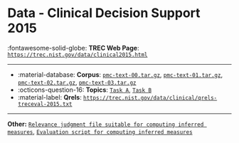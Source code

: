 # Data - Clinical Decision Support 2015 

:fontawesome-solid-globe: **TREC Web Page**: [`https://trec.nist.gov/data/clinical2015.html`](https://trec.nist.gov/data/clinical2015.html)

---

- :material-database: **Corpus**: [`pmc-text-00.tar.gz`](http://ceb.nlm.nih.gov/~simpsonmatt/pmc-text-00.tar.gz), [`pmc-text-01.tar.gz`](http://ceb.nlm.nih.gov/~simpsonmatt/pmc-text-01.tar.gz), [`pmc-text-02.tar.gz`](http://ceb.nlm.nih.gov/~simpsonmatt/pmc-text-02.tar.gz), [`pmc-text-03.tar.gz`](http://ceb.nlm.nih.gov/~simpsonmatt/pmc-text-03.tar.gz)
- :octicons-question-16: **Topics**: [`Task A`](https://trec.nist.gov/data/clinical/topics-2015-A.xml), [`Task B`](https://trec.nist.gov/data/clinical/topics-2015-B.xml)
- :material-label: **Qrels**: [`https://trec.nist.gov/data/clinical/qrels-treceval-2015.txt`](https://trec.nist.gov/data/clinical/qrels-treceval-2015.txt)


---

**Other:** [`Relevance judgment file suitable for computing inferred measures`](https://trec.nist.gov/data/clinical/qrels-sampleval-2015.txt), [`Evaluation script for computing inferred measures`](https://trec.nist.gov/data/clinical/sample_eval.pl)
